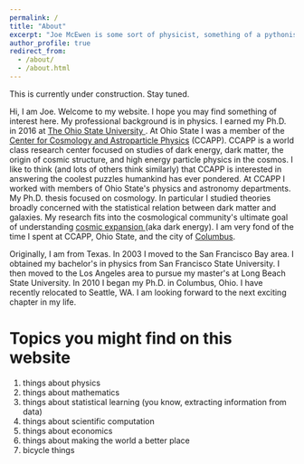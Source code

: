 ```yaml
---
permalink: /
title: "About"
excerpt: "Joe McEwen is some sort of physicist, something of a pythonista, a wanna be scientific computational ninja, and mostly a wandering bicyclist."
author_profile: true
redirect_from:
  - /about/
  - /about.html
---
```

This is currently under construction. Stay tuned.

Hi, I am Joe. Welcome to my website. I hope you may find something of interest here. My professional background is in physics. I earned my Ph.D. in 2016 at [The Ohio State University ](https://physics.osu.edu/). At Ohio State I was a member of the [Center for Cosmology and Astroparticle Physics](http://ccapp.osu.edu/) (CCAPP). CCAPP is a world class research center focused on studies of dark energy, dark matter, the origin of cosmic structure, and high energy particle physics in the cosmos. I like to think (and lots of others think similarly) that CCAPP is interested in answering the coolest puzzles humankind has ever pondered. At CCAPP I worked with members of Ohio State's physics and astronomy departments. My Ph.D. thesis focused on cosmology. In particular I studied theories broadly concerned with the statistical relation between dark matter and galaxies. My research fits into the cosmological community's ultimate goal of understanding [cosmic expansion ](https://arxiv.org/abs/1201.2434) (aka dark energy). I am very fond of the time I spent at CCAPP, Ohio State, and the city of [Columbus](https://www.nationalgeographic.com/travel/destinations/north-america/united-states/ohio/why-columbus-should-be-on-your-travel-radar-hipster-city-ohio-next-brooklyn/).

Originally, I am from Texas. In 2003 I moved to the San Francisco Bay area. I obtained my bachelor's in physics from San Francisco State University. I then moved to the Los Angeles area to pursue my master's at Long Beach State University. In 2010 I began my Ph.D. in Columbus, Ohio. I have recently relocated to Seattle, WA. I am looking forward to the next exciting chapter in my life.

Topics you might find on this website
======
1. things about physics
1. things about mathematics
1. things about statistical learning (you know, extracting information from data)
1. things about scientific computation
1. things about economics
1. things about making the world a better place
1. bicycle things
